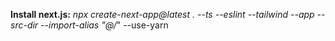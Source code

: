 
**Install next.js:** *npx create-next-app@latest . --ts --eslint --tailwind --app --src-dir --import-alias "@/*" --use-yarn
